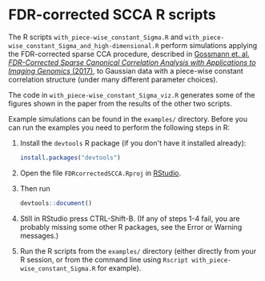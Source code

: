 # FDR-corrected SCCA R scripts

The R scripts `with_piece-wise_constant_Sigma.R` and `with_piece-wise_constant_Sigma_and_high-dimensional.R` perform simulations applying the FDR-corrected sparse CCA procedure, described in [Gossmann et. al. *FDR-Corrected Sparse Canonical Correlation Analysis with Applications to Imaging Genomics* (2017)](https://arxiv.org/abs/1705.04312), to Gaussian data with a piece-wise constant correlation structure (under many different parameter choices).

The code in `with_piece-wise_constant_Sigma_viz.R` generates some of the figures shown in the paper from the results of the other two scripts.

Example simulations can be found in the `examples/` directory. Before you can run the examples you need to perform the following steps in R:

1. Install the `devtools` R package (if you don't have it installed already):
    ```R
    install.packages("devtools")
    ```

2. Open the file `FDRcorrectedSCCA.Rproj` in [RStudio](https://www.rstudio.com/).

3. Then run
    ```R
    devtools::document()
    ```

4. Still in RStudio press CTRL-Shift-B. (If any of steps 1-4 fail, you are probably missing some other R packages, see the Error or Warning messages.)

5. Run the R scripts from the `examples/` directory (either directly from your R session, or from the command line using `Rscript with_piece-wise_constant_Sigma.R` for example).
